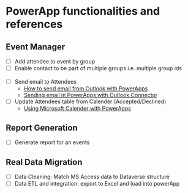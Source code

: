 # PowerApp functionalities and references

## Event Manager
* [ ] Add attendee to event by group
* [ ] Enable contact to be part of multiple groups i.e. multiple group ids
<br> <br>
* [ ] Send email to Attendees
    - [How to send email from Outlook with PowerApps](https://www.youtube.com/watch?v=vpYkOccwn4Y)
    - [Sending email in PowerApps with Outlook Connector](https://www.powerapps911.com/post/send-an-email-from-power-apps-via-the-office-365-outlook-connector)
* [ ] Update Attendees table from Calender (Accepted/Declined)
    - [Using Microsoft Calender with PowerApps](https://www.youtube.com/watch?v=NgYrxq9biFU)

## Report Generation
* [ ] Generate report for an events

## Real Data Migration
* [ ] Data Cleaning: Match MS Access data to Dataverse structure
* [ ] Data ETL and integration: export to Excel and load into powerApp
